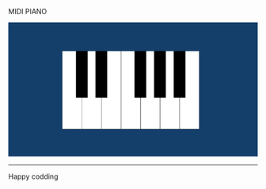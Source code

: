 
  
MIDI PIANO

![Alt text](<Screenshot 2024-01-07 130135.png>)

------------------------------
Happy codding




